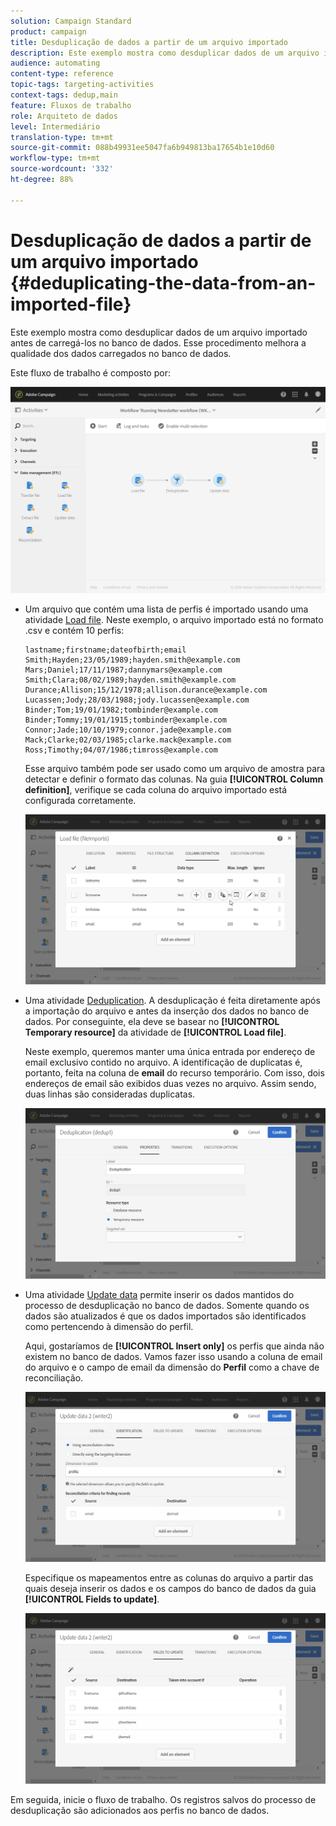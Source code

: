 ```yaml
---
solution: Campaign Standard
product: campaign
title: Desduplicação de dados a partir de um arquivo importado
description: Este exemplo mostra como desduplicar dados de um arquivo importado antes de carregá-los no banco de dados.
audience: automating
content-type: reference
topic-tags: targeting-activities
context-tags: dedup,main
feature: Fluxos de trabalho
role: Arquiteto de dados
level: Intermediário
translation-type: tm+mt
source-git-commit: 088b49931ee5047fa6b949813ba17654b1e10d60
workflow-type: tm+mt
source-wordcount: '332'
ht-degree: 88%

---
```



# Desduplicação de dados a partir de um arquivo importado {#deduplicating-the-data-from-an-imported-file}

Este exemplo mostra como desduplicar dados de um arquivo importado antes de carregá-los no banco de dados. Esse procedimento melhora a qualidade dos dados carregados no banco de dados.

Este fluxo de trabalho é composto por:

![](assets/deduplication_example2_workflow.png)

* Um arquivo que contém uma lista de perfis é importado usando uma atividade [Load file](../../automating/using/load-file.md). Neste exemplo, o arquivo importado está no formato .csv e contém 10 perfis:

   ```
   lastname;firstname;dateofbirth;email
   Smith;Hayden;23/05/1989;hayden.smith@example.com
   Mars;Daniel;17/11/1987;dannymars@example.com
   Smith;Clara;08/02/1989;hayden.smith@example.com
   Durance;Allison;15/12/1978;allison.durance@example.com
   Lucassen;Jody;28/03/1988;jody.lucassen@example.com
   Binder;Tom;19/01/1982;tombinder@example.com
   Binder;Tommy;19/01/1915;tombinder@example.com
   Connor;Jade;10/10/1979;connor.jade@example.com
   Mack;Clarke;02/03/1985;clarke.mack@example.com
   Ross;Timothy;04/07/1986;timross@example.com
   ```

   Esse arquivo também pode ser usado como um arquivo de amostra para detectar e definir o formato das colunas. Na guia **[!UICONTROL Column definition]**, verifique se cada coluna do arquivo importado está configurada corretamente.

   ![](assets/deduplication_example2_fileloading.png)

* Uma atividade [Deduplication](../../automating/using/deduplication.md). A desduplicação é feita diretamente após a importação do arquivo e antes da inserção dos dados no banco de dados. Por conseguinte, ela deve se basear no **[!UICONTROL Temporary resource]** da atividade de **[!UICONTROL Load file]**.

   Neste exemplo, queremos manter uma única entrada por endereço de email exclusivo contido no arquivo. A identificação de duplicatas é, portanto, feita na coluna de **email** do recurso temporário. Com isso, dois endereços de email são exibidos duas vezes no arquivo. Assim sendo, duas linhas são consideradas duplicatas.

   ![](assets/deduplication_example2_dedup.png)

* Uma atividade [Update data](../../automating/using/update-data.md) permite inserir os dados mantidos do processo de desduplicação no banco de dados. Somente quando os dados são atualizados é que os dados importados são identificados como pertencendo à dimensão do perfil.

   Aqui, gostaríamos de **[!UICONTROL Insert only]** os perfis que ainda não existem no banco de dados. Vamos fazer isso usando a coluna de email do arquivo e o campo de email da dimensão do **Perfil** como a chave de reconciliação.

   ![](assets/deduplication_example2_writer1.png)

   Especifique os mapeamentos entre as colunas do arquivo a partir das quais deseja inserir os dados e os campos do banco de dados da guia **[!UICONTROL Fields to update]**.

   ![](assets/deduplication_example2_writer2.png)

Em seguida, inicie o fluxo de trabalho. Os registros salvos do processo de desduplicação são adicionados aos perfis no banco de dados.
